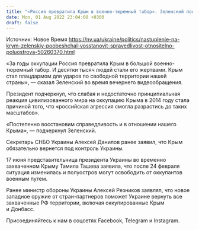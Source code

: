 ```yaml
---
title: "«Россия превратила Крым в военно-тюремный табор». Зеленский пообещал восстановить справедливость относительно украинского полуострова"
date: Mon, 01 Aug 2022 23:04:00 +0300
draft: false
---
```

Источник: Новое Время https://nv.ua/ukraine/politics/nastuplenie-na-krym-zelenskiy-poobeshchal-vosstanovit-spravedlivost-otnositelno-poluostrova-50260370.html


«За годы оккупации Россия превратила Крым в большой военно-тюремный табор. И десятки тысяч людей стали его жертвами. Крым стал плацдармом для ударов по свободной территории нашей страны», — сказал Зеленский во время вечернего видеообращения.

Президент подчеркнул, что слабая и недостаточно принципиальная реакция цивилизованного мира на оккупацию Крыма в 2014 году стала причиной того, что «российская агрессия смогла разрастись до таких масштабов».

«Постепенно восстановим справедливость и в отношении нашего Крыма», — подчеркнул Зеленский.

Секретарь СНБО Украины Алексей Данилов ранее заявил, что Крым обязательно вернется под контроль Украины.

17 июня представительница президента Украины во временно захваченном Крыму Тамила Ташева заявила, что после 24 февраля ситуация изменилась и полуостров могут освободить от оккупантов военным путем.

Ранее министр обороны Украины Алексей Резников заявлял, что новое западное оружие от стран-партнеров поможет Украине вернуть все захваченные РФ территории, включая оккупированные Крым и Донбасс.

Присоединяйтесь к нам в соцсетях Facebook, Telegram и Instagram.
